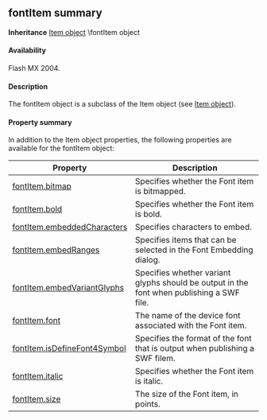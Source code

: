 ## fontItem summary

**Inheritance** [Item object](#_bookmark658) \fontItem object

#### Availability

Flash MX 2004.

#### Description

The fontItem object is a subclass of the Item object (see [Item object](#_bookmark658)).

#### Property summary

In addition to the Item object properties, the following properties are available for the fontItem object:

| **Property**                                  | **Description**                                                                           |
|-----------------------------------------------|-------------------------------------------------------------------------------------------|
| [fontItem.bitmap](#fontItem.bitmap)           | Specifies whether the Font item is bitmapped.                                             |
| [fontItem.bold](#_bookmark583)                | Specifies whether the Font item is bold.                                                  |
| [fontItem.embeddedCharacters](#_bookmark584)  | Specifies characters to embed.                                                            |
| [fontItem.embedRanges](#_bookmark586)         | Specifies items that can be selected in the Font Embedding dialog.                        |
| [fontItem.embedVariantGlyphs](#_bookmark588)  | Specifies whether variant glyphs should be output in the font when publishing a SWF file. |
| [fontItem.font](#_bookmark590)                | The name of the device font associated with the Font item.                                |
| [fontItem.isDefineFont4Symbol](#_bookmark591) | Specifies the format of the font that is output when publishing a SWF filem.              |
| [fontItem.italic](#_bookmark592)              | Specifies whether the Font item is italic.                                                |
| [fontItem.size](#_bookmark593)                | The size of the Font item, in points.                                                     |

<span id="fontItem.bitmap" class="anchor"></span>


